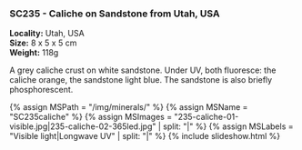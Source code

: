 
### SC235 - Caliche on Sandstone from Utah, USA

**Locality:** Utah, USA  
**Size:** 8 x 5 x 5 cm  
**Weight:** 118g  

A grey caliche crust on white sandstone. Under UV, both fluoresce: the caliche
orange, the sandstone light blue. The sandstone is also briefly phosphorescent.

{% assign MSPath = "/img/minerals/" %}
{% assign MSName = "SC235caliche" %}
{% assign MSImages = "235-caliche-01-visible.jpg|235-caliche-02-365led.jpg" | split: "|" %}
{% assign MSLabels = "Visible light|Longwave UV" | split: "|" %}
{% include slideshow.html %}

